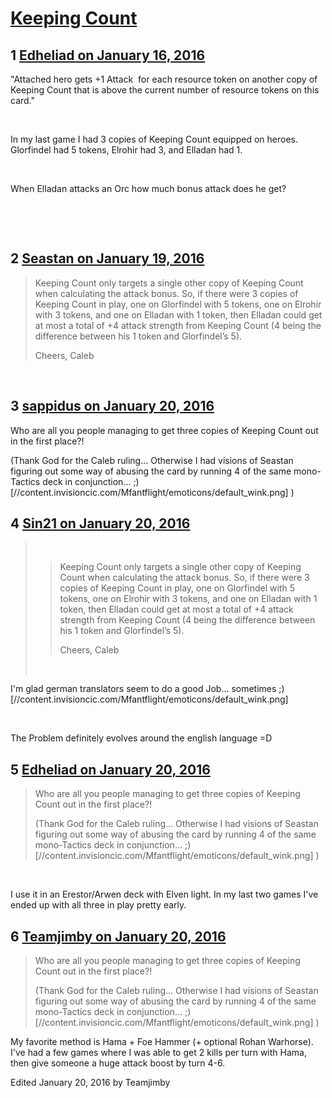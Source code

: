 # [Keeping Count](https://community.fantasyflightgames.com/topic/199242-keeping-count/)

## 1 [Edheliad on January 16, 2016](https://community.fantasyflightgames.com/topic/199242-keeping-count/?do=findComment&comment=1994405)

"Attached hero gets +1 Attack  for each resource token on another copy of Keeping Count that is above the current number of resource tokens on this card."

 

In my last game I had 3 copies of Keeping Count equipped on heroes. Glorfindel had 5 tokens, Elrohir had 3, and Elladan had 1.

 

When Elladan attacks an Orc how much bonus attack does he get? 

 

 

## 2 [Seastan on January 19, 2016](https://community.fantasyflightgames.com/topic/199242-keeping-count/?do=findComment&comment=2000343)

> Keeping Count only targets a single other copy of Keeping Count when calculating the attack bonus. So, if there were 3 copies of Keeping Count in play, one on Glorfindel with 5 tokens, one on Elrohir with 3 tokens, and one on Elladan with 1 token, then Elladan could get at most a total of +4 attack strength from Keeping Count (4 being the difference between his 1 token and Glorfindel’s 5). 
> 
> Cheers,
> Caleb

 

## 3 [sappidus on January 20, 2016](https://community.fantasyflightgames.com/topic/199242-keeping-count/?do=findComment&comment=2001555)

Who are all you people managing to get three copies of Keeping Count out in the first place?!

(Thank God for the Caleb ruling... Otherwise I had visions of Seastan figuring out some way of abusing the card by running 4 of the same mono-Tactics deck in conjunction... ;) [//content.invisioncic.com/Mfantflight/emoticons/default_wink.png] )

## 4 [Sin21 on January 20, 2016](https://community.fantasyflightgames.com/topic/199242-keeping-count/?do=findComment&comment=2001788)

>  
> 
> > Keeping Count only targets a single other copy of Keeping Count when calculating the attack bonus. So, if there were 3 copies of Keeping Count in play, one on Glorfindel with 5 tokens, one on Elrohir with 3 tokens, and one on Elladan with 1 token, then Elladan could get at most a total of +4 attack strength from Keeping Count (4 being the difference between his 1 token and Glorfindel’s 5). 
> > 
> > Cheers,
> > Caleb
> 
>  

I'm glad german translators seem to do a good Job... sometimes ;) [//content.invisioncic.com/Mfantflight/emoticons/default_wink.png]

 

The Problem definitely evolves around the english language =D

## 5 [Edheliad on January 20, 2016](https://community.fantasyflightgames.com/topic/199242-keeping-count/?do=findComment&comment=2001808)

> Who are all you people managing to get three copies of Keeping Count out in the first place?!
> 
> (Thank God for the Caleb ruling... Otherwise I had visions of Seastan figuring out some way of abusing the card by running 4 of the same mono-Tactics deck in conjunction... ;) [//content.invisioncic.com/Mfantflight/emoticons/default_wink.png] )

 

I use it in an Erestor/Arwen deck with Elven light. In my last two games I've ended up with all three in play pretty early.

## 6 [Teamjimby on January 20, 2016](https://community.fantasyflightgames.com/topic/199242-keeping-count/?do=findComment&comment=2002593)

> Who are all you people managing to get three copies of Keeping Count out in the first place?!
> 
> (Thank God for the Caleb ruling... Otherwise I had visions of Seastan figuring out some way of abusing the card by running 4 of the same mono-Tactics deck in conjunction... ;) [//content.invisioncic.com/Mfantflight/emoticons/default_wink.png] )

My favorite method is Hama + Foe Hammer (+ optional Rohan Warhorse).  I've had a few games where I was able to get 2 kills per turn with Hama, then give someone a huge attack boost by turn 4-6.

Edited January 20, 2016 by Teamjimby

